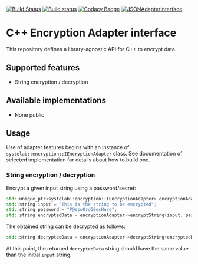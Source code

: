 [![Build Status](https://travis-ci.org/systelab/cpp-encryption-adapter.svg?branch=master)](https://travis-ci.org/systelab/cpp-encryption-adapter)
[![Build status](https://ci.appveyor.com/api/projects/status/ruikmrb5myae2ovn?svg=true)](https://ci.appveyor.com/project/systelab/cpp-encryption-adapter)
[![Codacy Badge](https://api.codacy.com/project/badge/Grade/7e19c714d00244419ea2bdc5401e7cc6)](https://www.codacy.com/app/systelab/cpp-encryption-adapter?utm_source=github.com&amp;utm_medium=referral&amp;utm_content=systelab/cpp-encryption-adapter&amp;utm_campaign=Badge_Grade)
[![JSONAdapterInterface](https://api.bintray.com/packages/systelab/conan/EncryptionAdapterInterface:systelab/images/download.svg)](https://bintray.com/systelab/conan/EncryptionAdapterInterface:systelab/_latestVersion)


# C++ Encryption Adapter interface

This repository defines a library-agnostic API for C++ to encrypt data.

## Supported features

* String encryption / decryption

## Available implementations

* None public

## Usage

Use of adapter features begins with an instance of `systelab::encryption::IEncryptionAdapter` class. See documentation of selected implementation for details about how to build one.

### String encryption / decryption

Encrypt a given input string using a password/secret:

```cpp
std::unique_ptr<systelab::encryption::IEncryptionAdapter> encryptionAdapter = ...;
std::string input = "This is the string to be encrypted";
std::string password = "P@ssw0rdG0esHere";
std::string encryptedData = encryptionAdapter->encryptString(input, password);
```

The obtained string can be decrypted as follows:

```cpp
std::string decryptedData = encryptionAdapter->decryptString(encryptedData, password);
```

At this point, the returned `decryptedData` string should have the same value than the initial `input` string.
